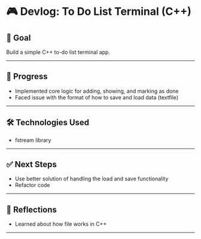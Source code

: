 # 🎮 Devlog: To Do List Terminal (C++)

## 🌟 Goal

Build a simple C++ to-do list terminal app.

---

## 🚀 Progress

- Implemented core logic for adding, showing, and marking as done
- Faced issue with the format of how to save and load data (textfile)

---

## 🛠️ Technologies Used

- fstream library

---

## ✅ Next Steps

- Use better solution of handling the load and save functionality
- Refactor code

---

## 🎯 Reflections

- Learned about how file works in C++

---
